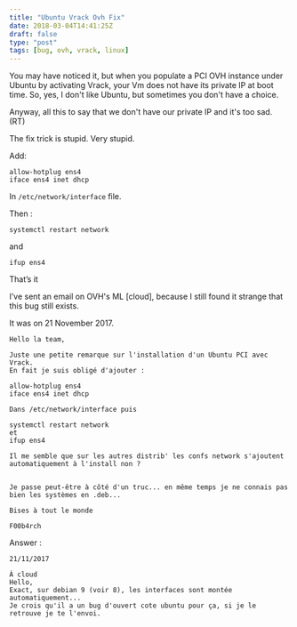 ```yaml
---
title: "Ubuntu Vrack Ovh Fix"
date: 2018-03-04T14:41:25Z
draft: false
type: "post"
tags: [bug, ovh, vrack, linux]
---
```


You may have noticed it, but when you populate a PCI OVH instance under Ubuntu by activating Vrack, your Vm does not have its private IP at boot time.
So, yes, I don't like Ubuntu, but sometimes you don't have a choice.

Anyway, all this to say that we don't have our private IP and it's too sad. (RT)

The fix trick is stupid.
Very stupid.

Add:
```
allow-hotplug ens4
iface ens4 inet dhcp
```
In `/etc/network/interface` file.

Then :
```
systemctl restart network
```
and
```
ifup ens4
```

That’s it

I’ve sent an email on OVH's ML [cloud], because I still found it strange that this bug still exists.

It was on 21 November 2017.

```
Hello la team,

Juste une petite remarque sur l'installation d'un Ubuntu PCI avec Vrack.
En fait je suis obligé d'ajouter :

allow-hotplug ens4
iface ens4 inet dhcp

Dans /etc/network/interface puis

systemctl restart network
et
ifup ens4

Il me semble que sur les autres distrib' les confs network s'ajoutent automatiquement à l'install non ?


Je passe peut-être à côté d'un truc... en même temps je ne connais pas bien les systèmes en .deb...

Bises à tout le monde

F00b4rch
```

Answer : 
```
21/11/2017
	
À cloud
Hello,
Exact, sur debian 9 (voir 8), les interfaces sont montée automatiquement...
Je crois qu'il a un bug d'ouvert cote ubuntu pour ça, si je le retrouve je te l'envoi.
```
